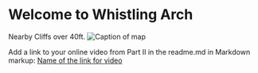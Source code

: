 <!-- Heading 1 -->
# Welcome to Whistling Arch

<!-- First paragraph -->
Nearby Cliffs over 40ft.
![Caption of map](map.jpg)

<!-- Heading 2 -->
Add a link to your online video from Part II in the readme.md in Markdown markup: [Name of the link for video](URL:toVideo)

